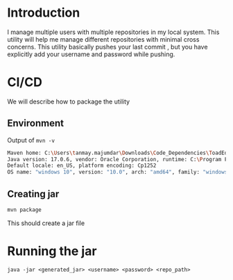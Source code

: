 # Introduction

I manage multiple users  with multiple repositories in my local system. This utility will help me manage different repositories with minimal cross concerns.
This utility basically pushes your last commit , but you have explicitly add your username and password while pushing.

# CI/CD

We will describe how to package the utility

## Environment

Output of `mvn -v`

```bash
Maven home: C:\Users\tanmay.majumdar\Downloads\Code_Dependencies\ToadEdgeUtils\apache-maven-3.6.3\bin\..
Java version: 17.0.6, vendor: Oracle Corporation, runtime: C:\Program Files\Java\jdk-17                 
Default locale: en_US, platform encoding: Cp1252                                                        
OS name: "windows 10", version: "10.0", arch: "amd64", family: "windows"

```

## Creating jar

```bash
mvn package
```

This should create a jar file

# Running the jar

` java -jar <generated_jar> <username> <password> <repo_path> `

